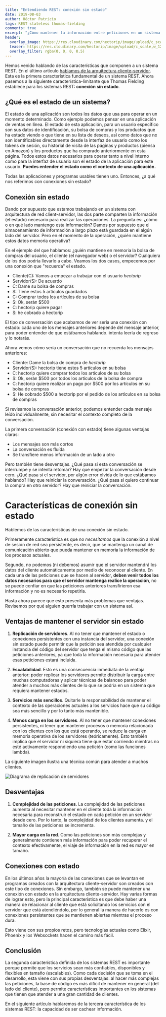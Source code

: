 ```yaml
---
title: "Entendiendo REST: conexión sin estado"
date: 2019-08-03
author: Héctor Patricio
tags: REST stateless thomas-fielding
comments: true
excerpt: "¿Cómo mantener la información entre peticiones en un sistema REST? Entendamos las ventajas y desventajas"
header:
  overlay_image: https://res.cloudinary.com/hectorip/image/upload/c_scale,w_1200/v1564879566/nick-hillier-yD5rv8_WzxA-unsplash_cthqzt.jpg
  teaser: https://res.cloudinary.com/hectorip/image/upload/c_scale,w_1200/v1564879566/nick-hillier-yD5rv8_WzxA-unsplash_cthqzt.jpg
  overlay_filter: rgba(0, 0, 0, 0.5)
---
```


Hemos venido hablando de las características que componen a un sistema REST. En el último artículo [hablamos de la arquitectura cliente-servidor](/2019/07/04/entendiendo-rest-arquitectura-cliente-servidor.html). Esta es la primera característica fundamental de un sistema REST. Ahora pasemos a la siguiente característica-limitante que Thomas Fielding establece para los sistemas REST: **conexión sin estado**.

## ¿Qué es el estado de un sistema?

El estado de una aplicación son todos los datos que usa para operar en un momento determinado.
Como ejemplo podemos pensar en una aplicación de ventas en línea. El estado de esta aplicación, para un usuario específico son sus datos de identificación, su bolsa de compras y los productos que ha estado viendo o que tiene en su lista de deseos, así como datos que no son identificables directamente desde la interfaz de usuario como los tokens de sesión, su historial de visita de las páginas y productos (piensa en Amazon) y los productos que ha comprado anteriormente en esta página. Todos estos datos necesarios para operar tanto a nivel interno como para la interfaz de usuario son el estado de la aplicación para este usuario. **Puedes entender el estado como el contexto de una aplicación.**

Todas las aplicaciones y programas usables tienen uno. Entonces, ¿a qué nos referimos con conexiones sin estado?

## Conexión sin estado

Dando por supuesto que estamos trabajando en un sistema con arquitectura de red client-servidor, las dos parte comparten la información (el estado) necesario para realizar las operaciones. La pregunta es: ¿cómo o en qué lado mantengo esta información? Damos por supuesto que el almacenamiento de información a largo plazo está guardada en el algún lado del servidor. Pero en el momento de la operación, ¿quién mantiene estos datos memoria operativa?

En el ejemplo del que hablamos: ¿quién mantiene en memoria la bolsa de compras del usuario, el cliente (el navegador web) o el servidor? Cualquiera de los dos podría llevarlo a cabo. Veamos los dos casos, empecemos por una conexión que "recuerda" el estado.

- Cliente(C): Vamos a empezar a trabajar con el usuario *hectorip*
- Servidor(S): De acuerdo
- C: Dame su bolsa de compras
- S: Tiene estos 5 artículos guardados
- C: Comprar todos los artículos de su bolsa
- S: Ok, serán $500
- C: hectorip quiere pagar
- S: he cobrado a hectorip

El tipo de conversación que acabamos de ver sería una conexión con estado: cada uno de los mensajes anteriores depende del mensaje anterior, para poder entender de que estábamos hablando. intenta leerla de regreso y lo notarás.

Ahora vemos cómo sería un conversación que no recuerda los mensajes anteriores:

- Cliente: Dame la bolsa de compra de *hectorip*
- Servidor(S): hectorip tiene estos 5 artículos en su bolsa
- C: hectorip quiere comprar todos los artículos de su bolsa
- S: Ok, serán $500 por todos los artículos de la bolsa de compra
- C: hectorip quiere realizar un pago por $500 por los artículos en su bolsa de compras
- S: He cobrado $500 a hectorip por el pedido de los artículos en su bolsa de compras

Si revisamos la conversación anterior, podemos entender cada mensaje leído individualmente, sin necesitar el contexto completo de la conversación.

La primera conversación (conexión con estado) tiene algunas ventajas claras:

- Los mensajes son más cortos
- La conversación es fluída
- Se transfiere menos información de un lado a otro

Pero también tiene desventajas. ¿Qué pasa si esta conversación se interrumpe y se intenta retomar? Hay que empezar la conversación desde cero. ¿Qué pasa si el servidor, por algún error olvida de lo que estábamos hablando? Hay que reiniciar la conversación. ¿Qué pasa si quiero continuar la compra en otro servidor? Hay que reiniciar la conversación.

# Características de conexión sin estado

Hablemos de las características de una conexión sin estado.

Primeramente característica es que *no necesitamos* que la conexión a nivel de sesión de red sea persistente, es decir, que se mantenga un canal de comunicación abierto que pueda mantener en memoria la información de los procesos actuales. 

Segundo, no podemos (ni debemos) asumir que el servidor mantendrá los datos del cliente automáticamente por medio de reconocer al cliente. En cada una de las peticiones que se hacen al servidor, **deben venir todos los datos necesarios para que el servidor mantenga realice la operación**, no se puede confiar en que las peticiones anteriores transfirieron esa información y no es necesario repetirla.

Hasta ahora parece que esto presenta más problemas que ventajas. Revisemos por qué alguien querría trabajar con un sistema así.

## Ventajas de mantener el servidor sin estado

1. **Replicación de servidores**. Al no tener que mantener el estado o conexiones persistentes con una instancia del servidor, una conexión sin estado puede permitir que la petición sea atendida por cualquier instancia del código del servidor que tenga el mismo código que las peticiones anteriores, ya que toda la información necesaria para atender esas peticiones estará incluida.

2. **Escalabilidad**. Esto es una consecuencia inmediata de la ventaja anterior: poder replicar los servidores permite distribuir la carga entre muchas computadoras y aplicar técnicas de balanceo para poder atender a muchos más clientes de lo que se podría en un sistema que requiera mantener estados.

3. **Servicios más sencillos**. Quitarle la responsabilidad de mantener el contexto de las operaciones actuales a los servicios hace que su código sea más sencillo y por lo tanto más mantenible.

4. **Menos carga en los servidores**. Al no tener que mantener conexiones persistentes, ni tener que mantener procesos o memoria relacionada con los clientes con los que está operando, se reduce la carga en memoria operativa de los servidores (teóricamente). Esto también implica que el servidor ni siquiera tiene que estar corriendo mientras no esté activamente respondiendo una petición (como las funciones lambda).

La siguiente imagen ilustra una técnica común para atender a muchos clientes.

![Diagrama de replicación de servidores](https://res.cloudinary.com/hectorip/image/upload/c_scale,w_1200/v1564887852/PNG_image-428CDB12FF65-1_ojrpoo.png)

## Desventajas

1. **Complejidad de las peticiones**. La complejidad de las peticiones aumenta al necesitar mantener en el cliente toda la información necesaria para reconstruir el estado en cada petición en un servidor desde cero. Por lo tanto, la complejidad de los clientes aumenta. y el tamaño de las peticiones se incrementa.

3. **Mayor carga en la red**. Como las peticiones son más complejas y generalmente contienen más información para poder recuperar el contexto efectivamente, el viaje de información en la red es mayor en tamaño.


## Conexiones con estado

En los últimos años la mayoría de las conexiones que se levantan en programas creados con la arquitectura cliente-servidor son creados con este tipo de conexiones. Sin embargo, también se puede mantener una conexión con estado en la arquitectura cliente-servidor. Hay varias formas de lograr esto, pero la principal característica es que debe haber una manera de relacionar al cliente que está solicitando los servicios con el servidor que está atendiéndolo, por lo general la manera de hacerlo es con conexiones persistentes que se mantienen abiertas mientras el proceso dura.

Esto viene con sus propios retos, pero tecnologías actuales como Elixir, Phoenix y los Websockets hacen el camino más fácil.

## Conclusión

La segunda característica definida de los sistemas REST es importante porque permite que los servicios sean más confiables, disponibles y flexibles en tamaño (escalables). Como cada decisión que se toma en el desarrollo, esta viene con sus propias desventajas: al hacer más complejas las peticiones, la base de código es más difícil de mantener en general (del lado del cliente), pero permite características importantes en los sistemas que tienen que atender a una gran cantidad de clientes.

En el siguiente artículo hablaremos de la tercera característica de los sistemas REST: la capacidad de ser cachear información.